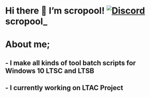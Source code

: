 # Hi there 👋 I’m scropool! [![Discord](https://badgen.net/badge/icon/discord?icon=discord&label=)](https://discordapp.com/users/scropool_) scropool_
# About me;
## - I make all kinds of tool batch scripts for Windows 10 LTSC and LTSB
## - I currently working on LTAC Project
